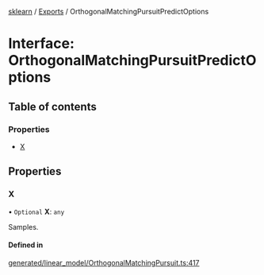 [sklearn](../readme.md) / [Exports](../modules.md) / OrthogonalMatchingPursuitPredictOptions

# Interface: OrthogonalMatchingPursuitPredictOptions

## Table of contents

### Properties

- [X](OrthogonalMatchingPursuitPredictOptions.md#x)

## Properties

### X

• `Optional` **X**: `any`

Samples.

#### Defined in

[generated/linear_model/OrthogonalMatchingPursuit.ts:417](https://github.com/transitive-bullshit/scikit-learn-ts/blob/367336a/packages/sklearn/src/generated/linear_model/OrthogonalMatchingPursuit.ts#L417)
